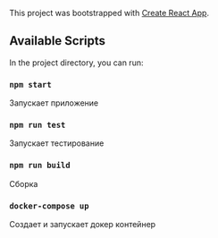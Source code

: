 This project was bootstrapped with [Create React App](https://github.com/facebook/create-react-app).
 
## Available Scripts

In the project directory, you can run:

### `npm start`
Запускает приложение
### `npm run test`
Запускает тестирование
### `npm run build`
Сборка
### `docker-compose up`
Создает и запускает докер контейнер